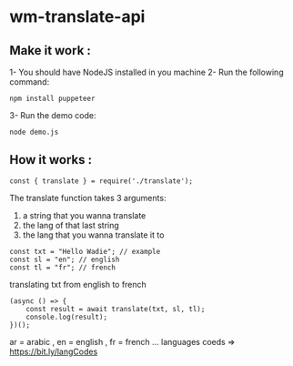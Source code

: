 # wm-translate-api
 <h2> Make it work :</h2>
 
 1- You should have NodeJS installed in you machine
 2- Run the following command:
 
    npm install puppeteer
    
 3- Run the demo code:
 
    node demo.js
    
<h2> How it works :</h2>

    const { translate } = require('./translate');

  The translate function takes 3 arguments:
  1) a string that you wanna translate
  2) the lang of that last string
  3) the lang that you wanna translate it to

    const txt = "Hello Wadie"; // example
    const sl = "en"; // english
    const tl = "fr"; // french

  translating txt from english to french
  
    (async () => {
        const result = await translate(txt, sl, tl);
        console.log(result);
    })();

  ar = arabic , en = english , fr = french ...
  languages coeds => https://bit.ly/langCodes

